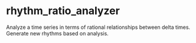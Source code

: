 # rhythm_ratio_analyzer
Analyze a time series in terms of rational relationships between delta times. Generate new rhythms based on analysis.
